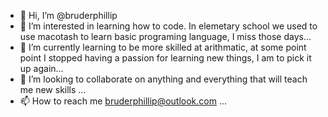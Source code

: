 - 👋 Hi, I’m @bruderphillip
- 👀 I’m interested in learning how to code. In elemetary school we used to use macotash to learn basic programing language, I miss those days...
- 🌱 I’m currently learning to be more skilled at arithmatic, at some point point I stopped having a passion for learning new things, I am to pick it up again...
- 💞️ I’m looking to collaborate on anything and everything that will teach me new skills ...
- 📫 How to reach me bruderphillip@outlook.com ...

<!---
bruderphillip/bruderphillip is a ✨ special ✨ repository because its `README.md` (this file) appears on your GitHub profile.
You can click the Preview link to take a look at your changes.
--->

